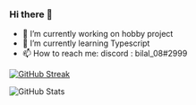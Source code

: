 ### Hi there 👋


- 🔭 I’m currently working on hobby project
- 🌱 I’m currently learning Typescript
- 📫 How to reach me: discord : bilal_08#2999

[![GitHub Streak](https://github-readme-streak-stats.herokuapp.com?user=Bilal-08&theme=blueberry&hide_border=true&date_format=M%20j%5B%2C%20Y%5D)](https://git.io/streak-stats)

![GitHub Stats](https://github-readme-stats.vercel.app/api?username=bilal-08&theme=prussian&show_icons=true)
